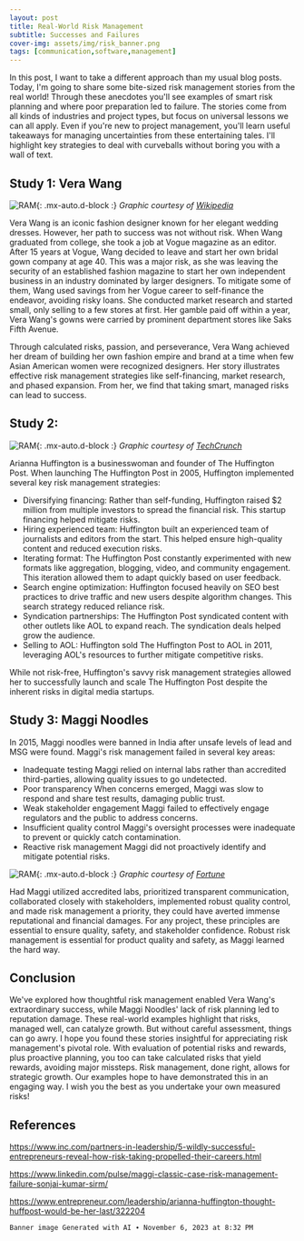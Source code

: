 ```yaml
---
layout: post
title: Real-World Risk Management
subtitle: Successes and Failures
cover-img: assets/img/risk_banner.png
tags: [communication,software,management]
---
```


In this post, I want to take a different approach than my usual blog posts. Today, I'm going to share some bite-sized risk management stories from the real world! Through these anecdotes you'll see examples of smart risk planning and where poor preparation led to failure. The stories come from all kinds of industries and project types, but focus on universal lessons we can all apply. Even if you're new to project management, you'll learn useful takeaways for managing uncertainties from these entertaining tales. I'll highlight key strategies to deal with curveballs without boring you with a wall of text.

## Study 1: Vera Wang

![RAM](/agile-blog/assets/img/Vera_Wang.jpg){: .mx-auto.d-block :}
*Graphic courtesy of [Wikipedia](https://en.wikipedia.org/wiki/Vera_Wang)*

Vera Wang is an iconic fashion designer known for her elegant wedding dresses. However, her path to success was not without risk. When Wang graduated from college, she took a job at Vogue magazine as an editor. After 15 years at Vogue, Wang decided to leave and start her own bridal gown company at age 40. This was a major risk, as she was leaving the security of an established fashion magazine to start her own independent business in an industry dominated by larger designers. To mitigate some of them, Wang used savings from her Vogue career to self-finance the endeavor, avoiding risky loans. She conducted market research and started small, only selling to a few stores at first. Her gamble paid off within a year, Vera Wang's gowns were carried by prominent department stores like Saks Fifth Avenue.

Through calculated risks, passion, and perseverance, Vera Wang achieved her dream of building her own fashion empire and brand at a time when few Asian American women were recognized designers. Her story illustrates effective risk management strategies like self-financing, market research, and phased expansion. From her, we find that taking smart, managed risks can lead to success.


## Study 2: 

![RAM](/agile-blog/assets/img/huffpost.png){: .mx-auto.d-block :}
*Graphic courtesy of [TechCrunch](https://techcrunch.com/2019/10/19/huffpost-is-reportedly-on-the-auction-block/)*

Arianna Huffington is a businesswoman and founder of The Huffington Post. When launching The Huffington Post in 2005, Huffington implemented several key risk management strategies:

- Diversifying financing: Rather than self-funding, Huffington raised $2 million from multiple investors to spread the financial risk. This startup financing helped mitigate risks.
- Hiring experienced team: Huffington built an experienced team of journalists and editors from the start. This helped ensure high-quality content and reduced execution risks.
- Iterating format: The Huffington Post constantly experimented with new formats like aggregation, blogging, video, and community engagement. This iteration allowed them to adapt quickly based on user feedback.
- Search engine optimization: Huffington focused heavily on SEO best practices to drive traffic and new users despite algorithm changes. This search strategy reduced reliance risk.
- Syndication partnerships: The Huffington Post syndicated content with other outlets like AOL to expand reach. The syndication deals helped grow the audience.
- Selling to AOL: Huffington sold The Huffington Post to AOL in 2011, leveraging AOL's resources to further mitigate competitive risks.

While not risk-free, Huffington's savvy risk management strategies allowed her to successfully launch and scale The Huffington Post despite the inherent risks in digital media startups.

## Study 3: Maggi Noodles

In 2015, Maggi noodles were banned in India after unsafe levels of lead and MSG were found. Maggi's risk management failed in several key areas:

- Inadequate testing Maggi relied on internal labs rather than accredited third-parties, allowing quality issues to go undetected.
- Poor transparency When concerns emerged, Maggi was slow to respond and share test results, damaging public trust.
- Weak stakeholder engagement Maggi failed to effectively engage regulators and the public to address concerns.
- Insufficient quality control Maggi's oversight processes were inadequate to prevent or quickly catch contamination.
- Reactive risk management Maggi did not proactively identify and mitigate potential risks.

![RAM](/agile-blog/assets/img/noodles.png){: .mx-auto.d-block :}
*Graphic courtesy of [Fortune](https://fortune.com/2015/06/03/nestles-noodles-are-in-hot-water-in-india-for-the-wrong-reasons/)*

Had Maggi utilized accredited labs, prioritized transparent communication, collaborated closely with stakeholders, implemented robust quality control, and made risk management a priority, they could have averted immense reputational and financial damages. For any project, these principles are essential to ensure quality, safety, and stakeholder confidence. Robust risk management is essential for product quality and safety, as Maggi learned the hard way.

## Conclusion

We've explored how thoughtful risk management enabled Vera Wang's extraordinary success, while Maggi Noodles' lack of risk planning led to reputation damage. These real-world examples highlight that risks, managed well, can catalyze growth. But without careful assessment, things can go awry. I hope you found these stories insightful for appreciating risk management's pivotal role. With evaluation of potential risks and rewards, plus proactive planning, you too can take calculated risks that yield rewards, avoiding major missteps. Risk management, done right, allows for strategic growth. Our examples hope to have demonstrated this in an engaging way. I wish you the best as you undertake your own measured risks!

## References

https://www.inc.com/partners-in-leadership/5-wildly-successful-entrepreneurs-reveal-how-risk-taking-propelled-their-careers.html

https://www.linkedin.com/pulse/maggi-classic-case-risk-management-failure-sonjai-kumar-sirm/

https://www.entrepreneur.com/leadership/arianna-huffington-thought-huffpost-would-be-her-last/322204

```
Banner image Generated with AI ∙ November 6, 2023 at 8:32 PM
```